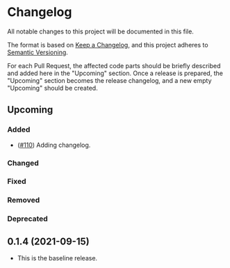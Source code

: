 # Changelog

All notable changes to this project will be documented in this file.

The format is based on [Keep a Changelog](https://keepachangelog.com/en/1.0.0/), and this project adheres
to [Semantic Versioning](https://semver.org/spec/v2.0.0.html).

For each Pull Request, the affected code parts should be briefly described and added here in the "Upcoming" section.
Once a release is prepared, the "Upcoming" section becomes the release changelog, and a new empty "Upcoming" should be
created.


## Upcoming

### Added
- ([#110](https://github.com/microsoft/InnerEye-DeepLearning/pull/110)) Adding changelog.

### Changed

### Fixed

### Removed

### Deprecated

## 0.1.4 (2021-09-15)

- This is the baseline release.
